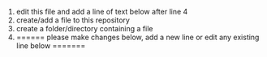 1. edit this file and add a line of text below after line 4
2. create/add a file to this repository
3. create a folder/directory containing a file
4. ====== please make changes below, add a new line or edit any existing line below =======
